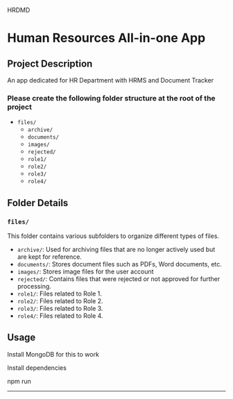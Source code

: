H R D M D 

# Human Resources All-in-one App

## Project Description

An app dedicated for HR Department with HRMS and Document Tracker

### Please create the following folder structure at the root of the project

- `files/`
  - `archive/`
  - `documents/`
  - `images/`
  - `rejected/`
  - `role1/`
  - `role2/`
  - `role3/`
  - `role4/`

## Folder Details

### `files/`

This folder contains various subfolders to organize different types of files.

- `archive/`: Used for archiving files that are no longer actively used but are kept for reference.
- `documents/`: Stores document files such as PDFs, Word documents, etc.
- `images/`: Stores image files for the user account
- `rejected/`: Contains files that were rejected or not approved for further processing.
- `role1/`: Files related to Role 1.
- `role2/`: Files related to Role 2.
- `role3/`: Files related to Role 3.
- `role4/`: Files related to Role 4.

## Usage

Install MongoDB for this to work

Install dependencies

npm run

---
